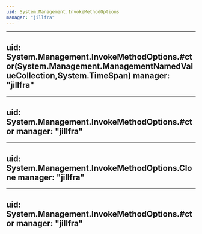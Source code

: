 ```yaml
---
uid: System.Management.InvokeMethodOptions
manager: "jillfra"
---
```


---
uid: System.Management.InvokeMethodOptions.#ctor(System.Management.ManagementNamedValueCollection,System.TimeSpan)
manager: "jillfra"
---

---
uid: System.Management.InvokeMethodOptions.#ctor
manager: "jillfra"
---

---
uid: System.Management.InvokeMethodOptions.Clone
manager: "jillfra"
---

---
uid: System.Management.InvokeMethodOptions.#ctor
manager: "jillfra"
---
